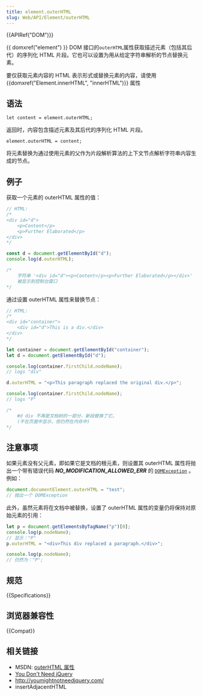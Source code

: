 ```yaml
---
title: element.outerHTML
slug: Web/API/Element/outerHTML
---
```


{{APIRef("DOM")}}

{{ domxref("element") }} DOM 接口的`outerHTML`属性获取描述元素（包括其后代）的序列化 HTML 片段。它也可以设置为用从给定字符串解析的节点替换元素。

要仅获取元素内容的 HTML 表示形式或替换元素的内容，请使用 {{domxref("Element.innerHTML", "innerHTML")}} 属性

## 语法

```plain
let content = element.outerHTML;
```

返回时，内容包含描述元素及其后代的序列化 HTML 片段。

```plain
element.outerHTML = content;
```

将元素替换为通过使用元素的父作为片段解析算法的上下文节点解析字符串内容生成的节点。

## 例子

获取一个元素的 outerHTML 属性的值：

```js
// HTML:
/*
<div id="d">
    <p>Content</p>
    <p>Further Elaborated</p>
</div>
*/

const d = document.getElementById("d");
console.log(d.outerHTML);

/*
    字符串 '<div id="d"><p>Content</p><p>Further Elaborated</p></div>'
    被显示到控制台窗口
*/
```

通过设置 outerHTML 属性来替换节点：

```js
// HTML:
/*
<div id="container">
    <div id="d">This is a div.</div>
</div>
*/

let container = document.getElementById("container");
let d = document.getElementById("d");

console.log(container.firstChild.nodeName);
// logs "div"

d.outerHTML = "<p>This paragraph replaced the original div.</p>";

console.log(container.firstChild.nodeName);
// logs "P"

/*
    #d div 不再是文档树的一部分，新段替换了它。
    (不在页面中显示，但仍然在内存中)
*/
```

## 注意事项

如果元素没有父元素，即如果它是文档的根元素，则设置其 outerHTML 属性将抛出一个带有错误代码 **_NO_MODIFICATION_ALLOWED_ERR_** 的 [`DOMException`](/zh-CN/DOM/DOMException) 。例如：

```js
document.documentElement.outerHTML = "test";
// 抛出一个 DOMException
```

此外，虽然元素将在文档中被替换，设置了 outerHTML 属性的变量仍将保持对原始元素的引用：

```js
let p = document.getElementsByTagName("p")[0];
console.log(p.nodeName);
// 显示："P"
p.outerHTML = "<div>This div replaced a paragraph.</div>";

console.log(p.nodeName);
// 仍然为："P";
```

## 规范

{{Specifications}}

## 浏览器兼容性

{{Compat}}

## 相关链接

- MSDN: [outerHTML 属性](http://msdn.microsoft.com/en-us/library/ms534310%28v=vs.85%29.aspx)
- [You Don't Need jQuery](http://youmightnotneedjquery.com/)
- <http://youmightnotneedjquery.com/>
- insertAdjacentHTML

